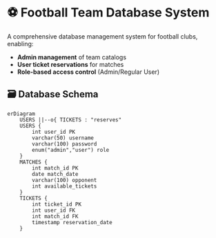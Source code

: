 # ⚽ Football Team Database System

A comprehensive database management system for football clubs, enabling:
- **Admin management** of team catalogs
- **User ticket reservations** for matches
- **Role-based access control** (Admin/Regular User)

## 🗃️ Database Schema
```mermaid
erDiagram
    USERS ||--o{ TICKETS : "reserves"
    USERS {
        int user_id PK
        varchar(50) username
        varchar(100) password
        enum("admin","user") role
    }
    MATCHES {
        int match_id PK
        date match_date
        varchar(100) opponent
        int available_tickets
    }
    TICKETS {
        int ticket_id PK
        int user_id FK
        int match_id FK
        timestamp reservation_date
    }
